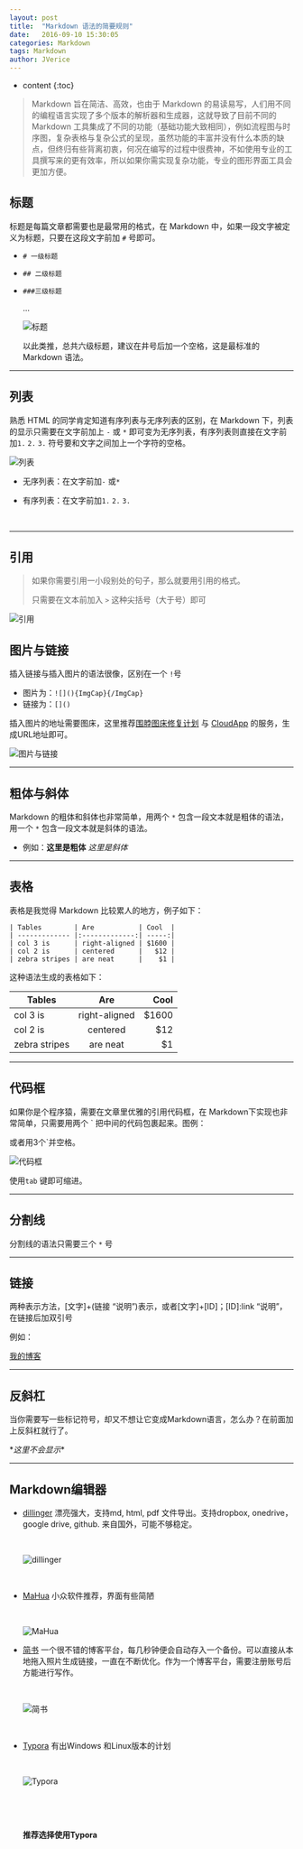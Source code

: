 ```yaml
---
layout: post
title:  "Markdown 语法的简要规则"
date:   2016-09-10 15:30:05
categories: Markdown
tags: Markdown
author: JVerice
---
```


* content
{:toc}

> Markdown 旨在简洁、高效，也由于 Markdown 的易读易写，人们用不同的编程语言实现了多个版本的解析器和生成器，这就导致了目前不同的 Markdown 工具集成了不同的功能（基础功能大致相同），例如流程图与时序图，复杂表格与复杂公式的呈现，虽然功能的丰富并没有什么本质的缺点，但终归有些背离初衷，何况在编写的过程中很费神，不如使用专业的工具撰写来的更有效率，所以如果你需实现复杂功能，专业的图形界面工具会更加方便。





## 标题

标题是每篇文章都需要也是最常用的格式，在 Markdown 中，如果一段文字被定义为标题，只要在这段文字前加 `#` 号即可。

* `# 一级标题`

* `## 二级标题`

* `###三级标题`

  ...

   ![标题](http://oda7fm1lk.bkt.clouddn.com/%E6%A0%87%E9%A2%98.png)

  以此类推，总共六级标题，建议在井号后加一个空格，这是最标准的 Markdown 语法。

---

## 列表

熟悉 HTML 的同学肯定知道有序列表与无序列表的区别，在 Markdown 下，列表的显示只需要在文字前加上 `-` 或 `*` 即可变为无序列表，有序列表则直接在文字前加`1.` `2.` `3.` 符号要和文字之间加上一个字符的空格。

 ![列表](http://oda7fm1lk.bkt.clouddn.com/%E5%88%97%E8%A1%A8.png)

- 无序列表：在文字前加`-` 或`*`

- 有序列表：在文字前加`1.` `2.` `3.`

  ​

---

## 引用

> 如果你需要引用一小段别处的句子，那么就要用引用的格式。
>
> 只需要在文本前加入 `>` 这种尖括号（大于号）即可

 ![引用](http://oda7fm1lk.bkt.clouddn.com/%E5%BC%95%E7%94%A8.png)

## 图片与链接

插入链接与插入图片的语法很像，区别在一个 `!`号

- 图片为：`![](){ImgCap}{/ImgCap}`
- 链接为：`[]()`

插入图片的地址需要图床，这里推荐[围脖图床修复计划](http://weibotuchuang.sinaapp.com) 与 [CloudApp](http://www.getcloudapp.com) 的服务，生成URL地址即可。

 

![图片与链接](http://oda7fm1lk.bkt.clouddn.com/%E5%9B%BE%E7%89%87%E4%B8%8E%E9%93%BE%E6%8E%A5.png)



---

## 粗体与斜体

Markdown 的粗体和斜体也非常简单，用两个 `*` 包含一段文本就是粗体的语法，用一个 `*` 包含一段文本就是斜体的语法。

* 例如：**这里是粗体** *这里是斜体*

---

## 表格

表格是我觉得 Markdown 比较累人的地方，例子如下：

```
| Tables        | Are           | Cool  |
| ------------- |:-------------:| -----:|
| col 3 is      | right-aligned | $1600 |
| col 2 is      | centered      |   $12 |
| zebra stripes | are neat      |    $1 |
```

这种语法生成的表格如下：

| Tables        |      Are      |  Cool |
| ------------- | :-----------: | ----: |
| col 3 is      | right-aligned | $1600 |
| col 2 is      |   centered    |   $12 |
| zebra stripes |   are neat    |    $1 |



---

## 代码框

如果你是个程序猿，需要在文章里优雅的引用代码框，在 Markdown下实现也非常简单，只需要用两个 ` 把中间的代码包裹起来。图例：

或者用3个`并空格。

![代码框](http://oda7fm1lk.bkt.clouddn.com/%E4%BB%A3%E7%A0%81%E6%A1%86.png)



使用`tab` 键即可缩进。

***

## 分割线

分割线的语法只需要三个 `*` 号

***

## 链接

两种表示方法，[文字]+(链接 “说明”)表示，或者[文字]+[ID]；[ID]:link “说明”，在链接后加双引号

例如：

[我的博客](http://JVerice.github.io)



---

## 反斜杠

当你需要写一些标记符号，却又不想让它变成Markdown语言，怎么办？在前面加上反斜杠就行了。

\**这里不会显示**

***

## Markdown编辑器

* [dillinger](http://dillinger.io/) 漂亮强大，支持md, html, pdf 文件导出。支持dropbox, onedrive，google drive, github. 来自国外，可能不够稳定。

  ​

  ![dillinger](http://oda7fm1lk.bkt.clouddn.com/dillinger.png)

  ​

* [MaHua](http://mahua.jser.me/) 小众软件推荐，界面有些简陋

  ​

  ![MaHua](http://oda7fm1lk.bkt.clouddn.com/MaHua.png)


* [简书](http://www.jianshu.com/) 一个很不错的博客平台，每几秒钟便会自动存入一个备份。可以直接从本地拖入照片生成链接，一直在不断优化。作为一个博客平台，需要注册账号后方能进行写作。

  ​

  ![简书](http://oda7fm1lk.bkt.clouddn.com/%E7%AE%80%E4%B9%A6.png)

  ​

* [Typora](http://typora.io/) 有出Windows 和Linux版本的计划 

  ​

  ![Typora](http://oda7fm1lk.bkt.clouddn.com/Typora.png)

  ​

  ​

  **推荐选择使用Typora**